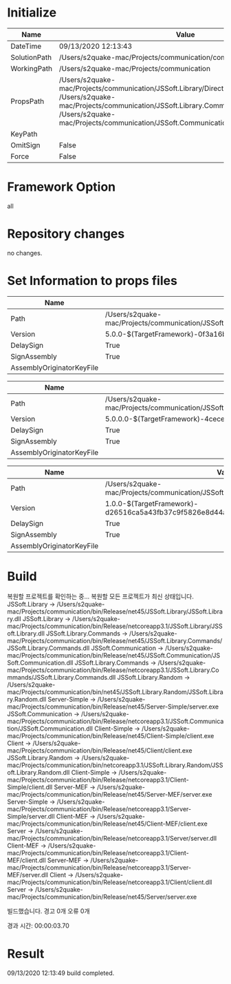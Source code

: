 
# Initialize

| Name | Value |
| ---- | ----- |
| DateTime | 09/13/2020 12:13:43 |
| SolutionPath | /Users/s2quake-mac/Projects/communication/communication.sln |
| WorkingPath | /Users/s2quake-mac/Projects/communication |
| PropsPath | /Users/s2quake-mac/Projects/communication/JSSoft.Library/Directory.Build.props<br>/Users/s2quake-mac/Projects/communication/JSSoft.Library.Commands/Directory.Build.props<br>/Users/s2quake-mac/Projects/communication/JSSoft.Communication/Directory.Build.props |
| KeyPath |  |
| OmitSign | False |
| Force | False |

# Framework Option

all

# Repository changes

no changes.

# Set Information to props files

| Name | Value |
| ---- | ----- |
| Path | /Users/s2quake-mac/Projects/communication/JSSoft.Library/Directory.Build.props |
| Version | 5.0.0-$(TargetFramework)-0f3a16b28b95267b2d77c3037a5171fa51a21474 |
| DelaySign | True |
| SignAssembly | True |
| AssemblyOriginatorKeyFile |  |

| Name | Value |
| ---- | ----- |
| Path | /Users/s2quake-mac/Projects/communication/JSSoft.Library.Commands/Directory.Build.props |
| Version | 5.0.0.0-$(TargetFramework)-4cecee6999bb5a64461a4f6dbf56bb3befe22fa6 |
| DelaySign | True |
| SignAssembly | True |
| AssemblyOriginatorKeyFile |  |

| Name | Value |
| ---- | ----- |
| Path | /Users/s2quake-mac/Projects/communication/JSSoft.Communication/Directory.Build.props |
| Version | 1.0.0-$(TargetFramework)-d26516ca5a43fb37c9f5826e8d44aee530bfbab3 |
| DelaySign | True |
| SignAssembly | True |
| AssemblyOriginatorKeyFile |  |

# Build

  복원할 프로젝트를 확인하는 중...
  복원할 모든 프로젝트가 최신 상태입니다.
  JSSoft.Library -> /Users/s2quake-mac/Projects/communication/bin/Release/net45/JSSoft.Library/JSSoft.Library.dll
  JSSoft.Library -> /Users/s2quake-mac/Projects/communication/bin/Release/netcoreapp3.1/JSSoft.Library/JSSoft.Library.dll
  JSSoft.Library.Commands -> /Users/s2quake-mac/Projects/communication/bin/Release/net45/JSSoft.Library.Commands/JSSoft.Library.Commands.dll
  JSSoft.Communication -> /Users/s2quake-mac/Projects/communication/bin/Release/net45/JSSoft.Communication/JSSoft.Communication.dll
  JSSoft.Library.Commands -> /Users/s2quake-mac/Projects/communication/bin/Release/netcoreapp3.1/JSSoft.Library.Commands/JSSoft.Library.Commands.dll
  JSSoft.Library.Random -> /Users/s2quake-mac/Projects/communication/bin/net45/JSSoft.Library.Random/JSSoft.Library.Random.dll
  Server-Simple -> /Users/s2quake-mac/Projects/communication/bin/Release/net45/Server-Simple/server.exe
  JSSoft.Communication -> /Users/s2quake-mac/Projects/communication/bin/Release/netcoreapp3.1/JSSoft.Communication/JSSoft.Communication.dll
  Client-Simple -> /Users/s2quake-mac/Projects/communication/bin/Release/net45/Client-Simple/client.exe
  Client -> /Users/s2quake-mac/Projects/communication/bin/Release/net45/Client/client.exe
  JSSoft.Library.Random -> /Users/s2quake-mac/Projects/communication/bin/netcoreapp3.1/JSSoft.Library.Random/JSSoft.Library.Random.dll
  Client-Simple -> /Users/s2quake-mac/Projects/communication/bin/Release/netcoreapp3.1/Client-Simple/client.dll
  Server-MEF -> /Users/s2quake-mac/Projects/communication/bin/Release/net45/Server-MEF/server.exe
  Server-Simple -> /Users/s2quake-mac/Projects/communication/bin/Release/netcoreapp3.1/Server-Simple/server.dll
  Client-MEF -> /Users/s2quake-mac/Projects/communication/bin/Release/net45/Client-MEF/client.exe
  Server -> /Users/s2quake-mac/Projects/communication/bin/Release/netcoreapp3.1/Server/server.dll
  Client-MEF -> /Users/s2quake-mac/Projects/communication/bin/Release/netcoreapp3.1/Client-MEF/client.dll
  Server-MEF -> /Users/s2quake-mac/Projects/communication/bin/Release/netcoreapp3.1/Server-MEF/server.dll
  Client -> /Users/s2quake-mac/Projects/communication/bin/Release/netcoreapp3.1/Client/client.dll
  Server -> /Users/s2quake-mac/Projects/communication/bin/Release/net45/Server/server.exe

빌드했습니다.
    경고 0개
    오류 0개

경과 시간: 00:00:03.70

# Result

09/13/2020 12:13:49
build completed.
